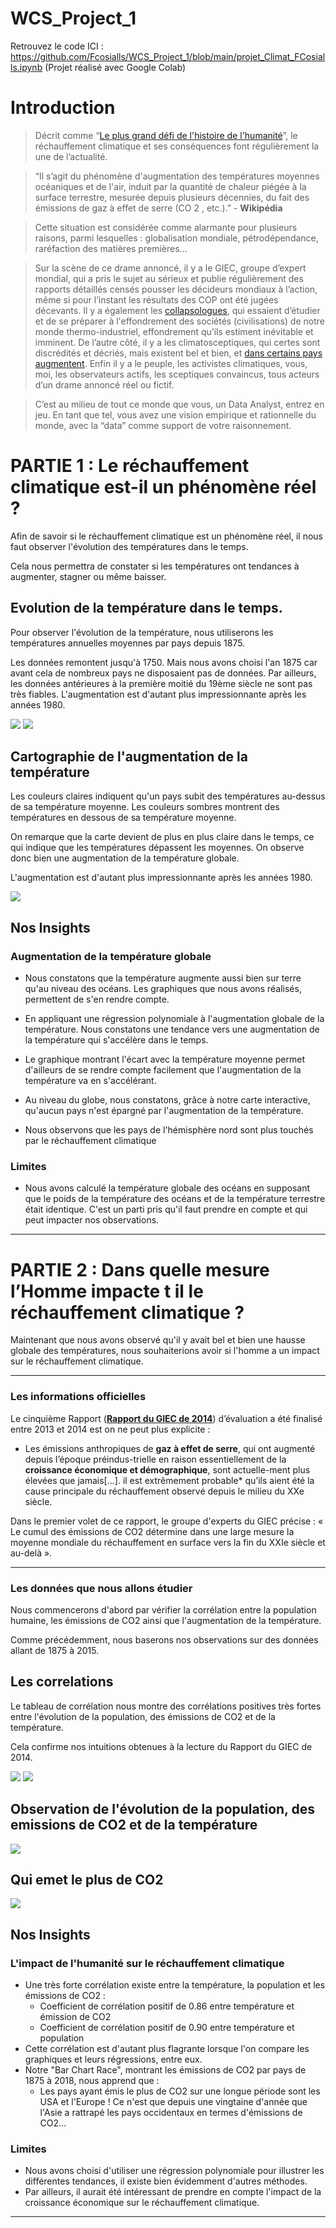 # WCS_Project_1

Retrouvez le code ICI : 
https://github.com/Fcosialls/WCS_Project_1/blob/main/projet_Climat_FCosialls.ipynb
(Projet réalisé avec Google Colab)

# Introduction

> Décrit comme “[Le plus grand défi de l'histoire de l'humanité](https://www.youtube.com/watch?v=wW-acBEjQEM)”, le réchauffement climatique et ses conséquences font régulièrement la une de l’actualité.

> “Il s’agit du phénomène d'augmentation des températures moyennes océaniques et
de l'air, induit par la quantité de chaleur piégée à la surface terrestre, mesurée depuis plusieurs décennies, du fait des émissions de gaz à effet de serre (CO 2 , etc.).” - **Wikipédia**

> Cette situation est considérée comme alarmante pour plusieurs raisons, parmi
lesquelles : globalisation mondiale, pétrodépendance, raréfaction des matières
premières...

> Sur la scène de ce drame annoncé, il y a le GIEC, groupe d’expert mondial, qui a pris le sujet au sérieux et publie régulièrement des rapports détaillés censés pousser les décideurs mondiaux à l’action, même si pour l’instant les résultats des COP ont été jugées décevants. Il y a également les [collapsologues](https://www.youtube.com/watch?v=VrljSX_Fz9I), qui essaient d’étudier et de se préparer à l'effondrement des sociétés (civilisations) de notre monde thermo-industriel, effondrement qu’ils estiment inévitable et imminent. De l’autre côté, il y a les climatosceptiques, qui certes sont discrédités et décriés, mais existent bel et
bien, et [dans certains pays augmentent](https://www.huffingtonpost.fr/2018/04/10/les-climatosceptiques-sont-de-plus-en-plus-nombreux-aux-etats-unis-depuis-que-trump-est-president_a_23406376/). Enfin il y a le peuple, les activistes
climatiques, vous, moi, les observateurs actifs, les sceptiques convaincus, tous
acteurs d’un drame annoncé réel ou fictif.

> C’est au milieu de tout ce monde que vous, un Data Analyst, entrez en jeu. En tant que tel, vous avez une vision empirique et rationnelle du monde, avec la “data” comme support de votre raisonnement.

# **PARTIE 1** : Le réchauffement climatique est-il un phénomène réel ?

Afin de savoir si le réchauffement climatique est un phénomène réel, il nous faut observer l'évolution des températures dans le temps.

Cela nous permettra de constater si les températures ont tendances à augmenter, stagner ou même baisser. 

## Evolution de la température dans le temps.

Pour observer l'évolution de la température, nous utiliserons les températures annuelles moyennes par pays depuis 1875.

Les données remontent jusqu'à 1750. Mais nous avons choisi l'an 1875 car avant cela de nombreux pays ne disposaient pas de données. Par ailleurs, les données antérieures à la première moitié du 19ème siècle ne sont pas très fiables. L'augmentation est d'autant plus impressionnante après les années 1980.

![](https://raw.githubusercontent.com/Fcosialls/FCosialls_Portfolio/main/Projet_1/graph01.png)
![](https://raw.githubusercontent.com/Fcosialls/FCosialls_Portfolio/main/Projet_1/graph02.png)

## Cartographie de l'augmentation de la température

Les couleurs claires indiquent qu'un pays subit des températures au-dessus de sa température moyenne. Les couleurs sombres montrent des températures en dessous de sa température moyenne.

On remarque que la carte devient de plus en plus claire dans le temps, ce qui indique que les températures dépassent les moyennes. On observe donc bien une augmentation de la température globale.

L'augmentation est d'autant plus impressionnante après les années 1980.

![](https://raw.githubusercontent.com/Fcosialls/FCosialls_Portfolio/main/Projet_1/final_5faaf6ee92b69f00abe7416a_380895.gif)

## Nos Insights

### Augmentation de la température globale

*   Nous constatons que la température augmente aussi bien sur terre qu'au niveau des océans. Les graphiques que nous avons réalisés, permettent de s'en rendre compte.
  *   En appliquant une régression polynomiale à l'augmentation globale de la température. Nous constatons une tendance vers une augmentation de la température qui s'accélère dans le temps.
  *   Le graphique montrant l'écart avec la température moyenne permet d'ailleurs de se rendre compte facilement que l'augmentation de la température va en s'accélérant.

*   Au niveau du globe, nous constatons, grâce à notre carte interactive, qu'aucun pays n'est épargné par l'augmentation de la température.
  *   Nous observons que les pays de l'hémisphère nord sont plus touchés par le réchauffement climatique

### Limites

*   Nous avons calculé la température globale des océans en supposant que le poids de la température des océans et de la température terrestre était identique. C'est un parti pris qu'il faut prendre en compte et qui peut impacter nos observations.
---
# **PARTIE 2** : Dans quelle mesure l’Homme impacte t il le réchauffement climatique ?

Maintenant que nous avons observé qu'il y avait bel et bien une hausse globale des températures, nous souhaiterions avoir si l'homme a un impact sur le réchauffement climatique.


---


### Les informations officielles 

Le cinquième Rapport (**[Rapport du GIEC de 2014](https://www.ipcc.ch/site/assets/uploads/2018/02/SYR_AR5_FINAL_full_fr.pdf)**) d’évaluation a été finalisé entre 2013 et 2014 est on ne peut plus explicite :  
*   Les émissions anthropiques de **gaz à effet de serre**, qui ont augmenté depuis l’époque préindus-trielle en raison essentiellement de la **croissance économique et démographique**, sont actuelle-ment plus élevées que jamais[...]. il est extrêmement probable* qu’ils aient été la cause principale du réchauffement observé depuis le milieu du XXe siècle.
 

Dans le premier volet de ce rapport, le groupe d'experts du GIEC précise : « Le cumul des émissions de CO2 détermine dans une large mesure la moyenne mondiale du réchauffement en surface vers la fin du XXIe siècle et au-delà ».


---



### Les données que nous allons étudier

Nous commencerons d'abord par vérifier la corrélation entre la population humaine, les émissions de CO2 ainsi que l'augmentation de la température.

Comme précédemment, nous baserons nos observations sur des données allant de 1875 à 2015.



## Les correlations

Le tableau de corrélation nous montre des corrélations positives très fortes entre l'évolution de la population, des émissions de CO2 et de la température.

Cela confirme nos intuitions obtenues à la lecture du Rapport du GIEC de 2014.

![](https://raw.githubusercontent.com/Fcosialls/FCosialls_Portfolio/main/Projet_1/Annotation%202020-11-10%20213737.png)
![](https://raw.githubusercontent.com/Fcosialls/FCosialls_Portfolio/main/Projet_1/graph03.png)

## Observation de l'évolution de la population, des emissions de CO2 et de la température

![](https://raw.githubusercontent.com/Fcosialls/FCosialls_Portfolio/main/Projet_1/graph04.png)

## Qui emet le plus de CO2
![](https://raw.githubusercontent.com/Fcosialls/FCosialls_Portfolio/main/Projet_1/final_5faaf654fb92d7005e2e007d_482707.gif)

## Nos Insights

### L'impact de l'humanité sur le réchauffement climatique


*   Une très forte corrélation existe entre la température, la population et les émissions de CO2 :
    *   Coefficient de corrélation positif de 0.86 entre température et émission de CO2
    *   Coefficient de corrélation positif de 0.90 entre température et population 
*   Cette corrélation est d'autant plus flagrante lorsque l'on compare les graphiques et leurs régressions, entre eux.
*   Notre "Bar Chart Race", montrant les émissions de CO2 par pays de 1875 à 2018, nous apprend que :
    *    Les pays ayant émis le plus de CO2 sur une longue période sont les USA et l'Europe ! Ce n'est que depuis une vingtaine d'année que l'Asie a rattrapé les pays occidentaux en termes d'émissions de CO2...

### Limites
*   Nous avons choisi d'utiliser une régression polynomiale pour illustrer les différentes tendances, il existe bien évidemment d'autres méthodes.
*   Par ailleurs, il aurait été intéressant de prendre en compte l'impact de la croissance économique sur le réchauffement climatique.

---


